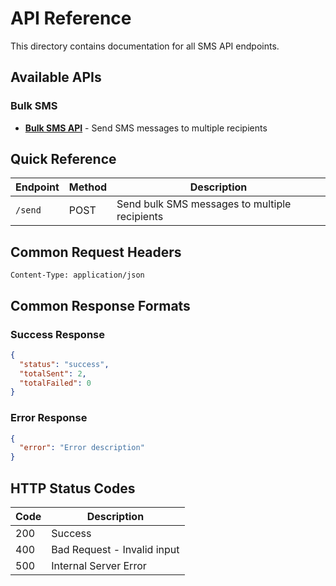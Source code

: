 # API Reference

This directory contains documentation for all SMS API endpoints.

## Available APIs

### Bulk SMS

- **[Bulk SMS API](./bulk-sms.md)** - Send SMS messages to multiple recipients

## Quick Reference

| Endpoint | Method | Description                                   |
| -------- | ------ | --------------------------------------------- |
| `/send`  | POST   | Send bulk SMS messages to multiple recipients |

## Common Request Headers

```
Content-Type: application/json
```

## Common Response Formats

### Success Response

```json
{
  "status": "success",
  "totalSent": 2,
  "totalFailed": 0
}
```

### Error Response

```json
{
  "error": "Error description"
}
```

## HTTP Status Codes

| Code | Description                 |
| ---- | --------------------------- |
| 200  | Success                     |
| 400  | Bad Request - Invalid input |
| 500  | Internal Server Error       |
